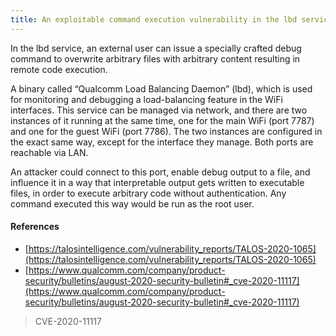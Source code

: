 ```yaml
---
title: An exploitable command execution vulnerability in the lbd service functionality of Qualcomm
---
```

In the lbd service, an external user can issue a specially crafted debug command to overwrite arbitrary files with arbitrary content resulting in remote code execution.

A binary called “Qualcomm Load Balancing Daemon” (lbd), which is used for monitoring and debugging a load-balancing feature in the WiFi interfaces. 
This service can be managed via network, and there are two instances of it running at the same time, one for the main WiFi (port 7787) and one for the 
guest WiFi (port 7786). The two instances are configured in the exact same way, except for the interface they manage. Both ports are reachable via LAN.

An attacker could connect to this port, enable debug output to a file, and influence it in a way that interpretable output gets written to executable files, 
in order to execute arbitrary code without authentication. Any command executed this way would be run as the root user.

#### References

* [https://talosintelligence.com/vulnerability_reports/TALOS-2020-1065](https://talosintelligence.com/vulnerability_reports/TALOS-2020-1065)
* [https://www.qualcomm.com/company/product-security/bulletins/august-2020-security-bulletin#_cve-2020-11117](https://www.qualcomm.com/company/product-security/bulletins/august-2020-security-bulletin#_cve-2020-11117)

> CVE-2020-11117
